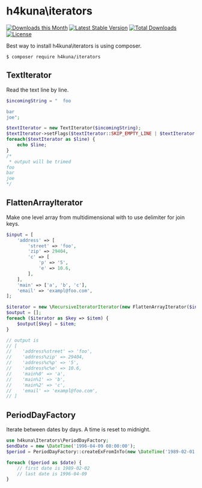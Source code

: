 h4kuna\iterators
================

[![Downloads this Month](https://img.shields.io/packagist/dm/h4kuna/iterators.svg)](https://packagist.org/packages/h4kuna/iterators)
[![Latest Stable Version](https://poser.pugx.org/h4kuna/iterators/v/stable?format=flat)](https://packagist.org/packages/h4kuna/iterators)
[![Total Downloads](https://poser.pugx.org/h4kuna/iterators/downloads?format=flat)](https://packagist.org/packages/h4kuna/iterators)
[![License](https://poser.pugx.org/h4kuna/iterators/license?format=flat)](https://packagist.org/packages/h4kuna/iterators)

Best way to install h4kuna\iterators is using composer.
```
$ composer require h4kuna/iterators
```

TextIterator
------------

Read the text line by line.
```php
$incomingString = "  foo

bar
joe";

$textIterator = new TextIterator($incomingString);
$textIterator->setFlags($textIterator::SKIP_EMPTY_LINE | $textIterator::TRIM_LINE);
foreach($textIterator as $line) {
    echo $line;
}
/*
 * output will be trimed
foo
bar
joe
*/
```

FlattenArrayIterator
-----------

Make one level array from multidimensional with to use delimiter for join keys.

```php
$input = [
    'address' => [
        'street' => 'foo',
        'zip' => 29404,
        'c' => [
            'p' => '5',
            'e' => 10.6,
        ],
    ],
    'main' => ['a', 'b', 'c'],
    'email' => 'exampl@foo.com',
];

$iterator = new \RecursiveIteratorIterator(new FlattenArrayIterator($input, '%'));
$output = [];
foreach ($iterator as $key => $item) {
    $output[$key] = $item;
}

// output is
// [
//    'address%street' => 'foo',
//    'address%zip' => 29404,
//    'address%c%p' => '5',
//    'address%c%e' => 10.6,
//    'main%0' => 'a',
//    'main%1' => 'b',
//    'main%2' => 'c',
//    'email' => 'exampl@foo.com',
// ]
```

PeriodDayFactory
-----------

Iterate between dates by days. A time is reset to midnight.

```php
use h4kuna\Iterators\PeriodDayFactory;
$endDate = new \DateTime('1996-04-09 08:00:00');
$period = PeriodDayFactory::createExFromInTo(new \DateTime('1989-02-01 07:00:00'), $endDate);

foreach ($period as $date) {
    // first date is 1989-02-02
    // last date is 1996-04-09
}

```
